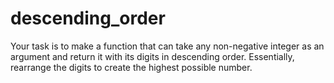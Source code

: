 # descending_order
Your task is to make a function that can take any non-negative integer as an argument and return it with its digits in descending order. Essentially, rearrange the digits to create the highest possible number.
